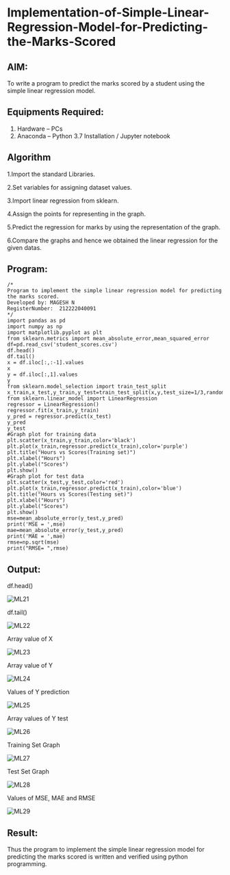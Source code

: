 # Implementation-of-Simple-Linear-Regression-Model-for-Predicting-the-Marks-Scored

## AIM:
To write a program to predict the marks scored by a student using the simple linear regression model.

## Equipments Required:
1. Hardware – PCs
2. Anaconda – Python 3.7 Installation / Jupyter notebook

## Algorithm
1.Import the standard Libraries. 

2.Set variables for assigning dataset values. 

3.Import linear regression from sklearn. 

4.Assign the points for representing in the graph.

5.Predict the regression for marks by using the representation of the graph. 

6.Compare the graphs and hence we obtained the linear regression for the given datas.


## Program:
```
/*
Program to implement the simple linear regression model for predicting the marks scored.
Developed by: MAGESH N
RegisterNumber:  212222040091
*/
import pandas as pd
import numpy as np
import matplotlib.pyplot as plt
from sklearn.metrics import mean_absolute_error,mean_squared_error
df=pd.read_csv('student_scores.csv')
df.head()
df.tail()
x = df.iloc[:,:-1].values
x
y = df.iloc[:,1].values
y
from sklearn.model_selection import train_test_split
x_train,x_test,y_train,y_test=train_test_split(x,y,test_size=1/3,random_state=0)
from sklearn.linear_model import LinearRegression
regressor = LinearRegression()
regressor.fit(x_train,y_train)
y_pred = regressor.predict(x_test)
y_pred
y_test
#Graph plot for training data
plt.scatter(x_train,y_train,color='black')
plt.plot(x_train,regressor.predict(x_train),color='purple')
plt.title("Hours vs Scores(Training set)")
plt.xlabel("Hours")
plt.ylabel("Scores")
plt.show()
#Graph plot for test data
plt.scatter(x_test,y_test,color='red')
plt.plot(x_train,regressor.predict(x_train),color='blue')
plt.title("Hours vs Scores(Testing set)")
plt.xlabel("Hours")
plt.ylabel("Scores")
plt.show()
mse=mean_absolute_error(y_test,y_pred)
print('MSE = ',mse)
mae=mean_absolute_error(y_test,y_pred)
print('MAE = ',mae)
rmse=np.sqrt(mse)
print("RMSE= ",rmse)
```

## Output:

df.head()

![ML21](https://github.com/22008496/Implementation-of-Simple-Linear-Regression-Model-for-Predicting-the-Marks-Scored/assets/119476113/2c54ae66-ff11-424d-8199-83bbe2fb7bfc)

df.tail()

![ML22](https://github.com/22008496/Implementation-of-Simple-Linear-Regression-Model-for-Predicting-the-Marks-Scored/assets/119476113/4a22d19e-6daf-4461-a4ca-9099c683d14c)

Array value of X

![ML23](https://github.com/22008496/Implementation-of-Simple-Linear-Regression-Model-for-Predicting-the-Marks-Scored/assets/119476113/9a96bf8b-5cc2-42cb-80c1-5f472fb282a1)

Array value of Y

![ML24](https://github.com/22008496/Implementation-of-Simple-Linear-Regression-Model-for-Predicting-the-Marks-Scored/assets/119476113/73e3d360-c5f6-42ff-99e5-9987bcc6f6df)

Values of Y prediction

![ML25](https://github.com/22008496/Implementation-of-Simple-Linear-Regression-Model-for-Predicting-the-Marks-Scored/assets/119476113/cb2885d2-6946-4d26-8920-351ff829809f)

Array values of Y test

![ML26](https://github.com/22008496/Implementation-of-Simple-Linear-Regression-Model-for-Predicting-the-Marks-Scored/assets/119476113/be2ad06a-54a2-4761-93bd-9fd8bf1e3d9c)

Training Set Graph

![ML27](https://github.com/22008496/Implementation-of-Simple-Linear-Regression-Model-for-Predicting-the-Marks-Scored/assets/119476113/97c9dc2e-d865-4509-a4ea-ba33f6a417c0)

Test Set Graph

![ML28](https://github.com/22008496/Implementation-of-Simple-Linear-Regression-Model-for-Predicting-the-Marks-Scored/assets/119476113/60b841ab-e317-4cf2-a3e4-55755840974a)

Values of MSE, MAE and RMSE

![ML29](https://github.com/22008496/Implementation-of-Simple-Linear-Regression-Model-for-Predicting-the-Marks-Scored/assets/119476113/62bafbdc-af6b-4e2f-a0d1-ed47389c45a1)




## Result:
Thus the program to implement the simple linear regression model for predicting the marks scored is written and verified using python programming.
